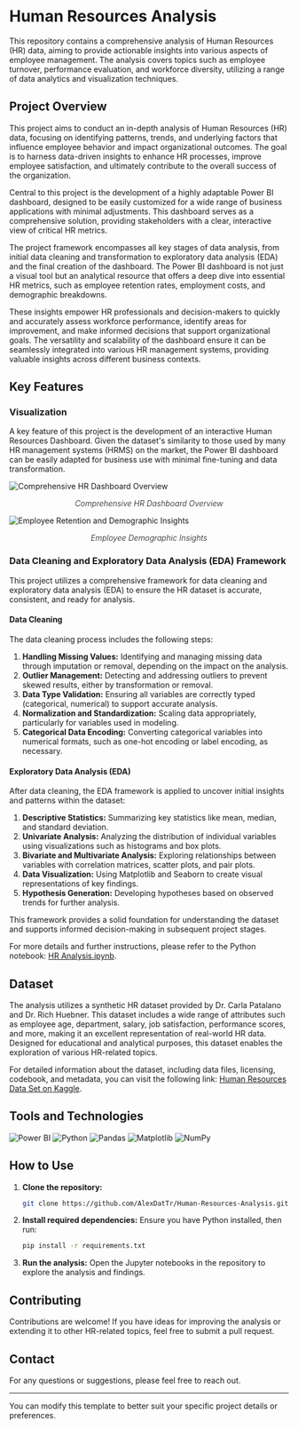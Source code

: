 # Human Resources Analysis

This repository contains a comprehensive analysis of Human Resources (HR) data, aiming to provide actionable insights into various aspects of employee management. The analysis covers topics such as employee turnover, performance evaluation, and workforce diversity, utilizing a range of data analytics and visualization techniques.

## Project Overview

This project aims to conduct an in-depth analysis of Human Resources (HR) data, focusing on identifying patterns, trends, and underlying factors that influence employee behavior and impact organizational outcomes. The goal is to harness data-driven insights to enhance HR processes, improve employee satisfaction, and ultimately contribute to the overall success of the organization.

Central to this project is the development of a highly adaptable Power BI dashboard, designed to be easily customized for a wide range of business applications with minimal adjustments. This dashboard serves as a comprehensive solution, providing stakeholders with a clear, interactive view of critical HR metrics.

The project framework encompasses all key stages of data analysis, from initial data cleaning and transformation to exploratory data analysis (EDA) and the final creation of the dashboard. The Power BI dashboard is not just a visual tool but an analytical resource that offers a deep dive into essential HR metrics, such as employee retention rates, employment costs, and demographic breakdowns. 

These insights empower HR professionals and decision-makers to quickly and accurately assess workforce performance, identify areas for improvement, and make informed decisions that support organizational goals. The versatility and scalability of the dashboard ensure it can be seamlessly integrated into various HR management systems, providing valuable insights across different business contexts.


## Key Features

### Visualization

A key feature of this project is the development of an interactive Human Resources Dashboard. Given the dataset's similarity to those used by many HR management systems (HRMS) on the market, the Power BI dashboard can be easily adapted for business use with minimal fine-tuning and data transformation.

<img src="https://github.com/user-attachments/assets/d1ef4410-bf7a-4b9d-a627-4fcba0d5738c" alt="Comprehensive HR Dashboard Overview" style="display: block; margin-left: auto; margin-right: auto;" />
<p align="center"><i style="font-weight: 300;">Comprehensive HR Dashboard Overview</i></p>


<img src="https://github.com/user-attachments/assets/c995a940-95f7-408e-83e4-66d7ad7293aa" alt="Employee Retention and Demographic Insights" style="display: block; margin-left: auto; margin-right: auto;" />
<p align="center"><i style="font-weight: 300;">Employee Demographic Insights</i></p>


### Data Cleaning and Exploratory Data Analysis (EDA) Framework

This project utilizes a comprehensive framework for data cleaning and exploratory data analysis (EDA) to ensure the HR dataset is accurate, consistent, and ready for analysis.

#### Data Cleaning

The data cleaning process includes the following steps:

1. **Handling Missing Values:** Identifying and managing missing data through imputation or removal, depending on the impact on the analysis.
2. **Outlier Management:** Detecting and addressing outliers to prevent skewed results, either by transformation or removal.
3. **Data Type Validation:** Ensuring all variables are correctly typed (categorical, numerical) to support accurate analysis.
4. **Normalization and Standardization:** Scaling data appropriately, particularly for variables used in modeling.
5. **Categorical Data Encoding:** Converting categorical variables into numerical formats, such as one-hot encoding or label encoding, as necessary.

#### Exploratory Data Analysis (EDA)

After data cleaning, the EDA framework is applied to uncover initial insights and patterns within the dataset:

1. **Descriptive Statistics:** Summarizing key statistics like mean, median, and standard deviation.
2. **Univariate Analysis:** Analyzing the distribution of individual variables using visualizations such as histograms and box plots.
3. **Bivariate and Multivariate Analysis:** Exploring relationships between variables with correlation matrices, scatter plots, and pair plots.
4. **Data Visualization:** Using Matplotlib and Seaborn to create visual representations of key findings.
5. **Hypothesis Generation:** Developing hypotheses based on observed trends for further analysis.

This framework provides a solid foundation for understanding the dataset and supports informed decision-making in subsequent project stages.

For more details and further instructions, please refer to the Python notebook: [HR Analysis.ipynb](https://github.com/AlexDatTr/Human-Resources-Analysis/blob/master/HR%20Analysis.ipynb).
  
## Dataset

The analysis utilizes a synthetic HR dataset provided by Dr. Carla Patalano and Dr. Rich Huebner. This dataset includes a wide range of attributes such as employee age, department, salary, job satisfaction, performance scores, and more, making it an excellent representation of real-world HR data. Designed for educational and analytical purposes, this dataset enables the exploration of various HR-related topics.

For detailed information about the dataset, including data files, licensing, codebook, and metadata, you can visit the following link:
[Human Resources Data Set on Kaggle](https://www.kaggle.com/datasets/rhuebner/human-resources-data-set).

## Tools and Technologies

![Power BI](https://img.shields.io/badge/Power_BI-F2C811?style=for-the-badge&logo=powerbi&logoColor=black)
![Python](https://img.shields.io/badge/Python-3776AB?style=for-the-badge&logo=python&logoColor=white)
![Pandas](https://img.shields.io/badge/Pandas-150458?style=for-the-badge&logo=pandas&logoColor=white)
![Matplotlib](https://img.shields.io/badge/Matplotlib-%23ffffff.svg?style=for-the-badge&logo=Matplotlib&logoColor=black)
![NumPy](https://img.shields.io/badge/NumPy-013243?style=for-the-badge&logo=numpy&logoColor=white)

## How to Use

1. **Clone the repository:**
   ```bash
   git clone https://github.com/AlexDatTr/Human-Resources-Analysis.git
   ```
2. **Install required dependencies:**
   Ensure you have Python installed, then run:
   ```bash
   pip install -r requirements.txt
   ```
3. **Run the analysis:**
   Open the Jupyter notebooks in the repository to explore the analysis and findings.

## Contributing

Contributions are welcome! If you have ideas for improving the analysis or extending it to other HR-related topics, feel free to submit a pull request.


## Contact

For any questions or suggestions, please feel free to reach out.

---

You can modify this template to better suit your specific project details or preferences.

